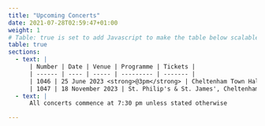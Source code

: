 ```yaml
---
title: "Upcoming Concerts"
date: 2021-07-28T02:59:47+01:00
weight: 1
# Table: true is set to add Javascript to make the table below scalable on mobile device
table: true
sections:
  - text: |
      | Number | Date | Venue | Programme | Tickets |
      | ------ | ---- | ----- | --------- | ------- |
      | 1046 | 25 June 2023 <strong>@3pm</strong> | Cheltenham Town Hall | Verdi - Requiem | [Buy tickets](https://cheltenhamtownhall.org.uk/event/cheltenham-philharmonic-orchestra-verdi-requiem/)
      | 1047 | 18 November 2023 | St. Philip's & St. James', Cheltenham | TBC |
  - text: |
      All concerts commence at 7:30 pm unless stated otherwise

---
```


